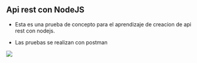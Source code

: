 ## Api rest con NodeJS
- Esta es una prueba de concepto para el aprendizaje de creacion de api rest con nodejs.

- Las pruebas se realizan con postman

![](https://mms.businesswire.com/media/20210806005076/en/761650/5/postman-logo-vert-2018.jpg)